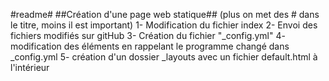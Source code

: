 #readme#
##Création d'une page web statique## (plus on met des # dans le titre, moins il est important)
1- Modification du fichier index
2- Envoi des fichiers modifiés sur gitHub
3- Création du fichier "_config.yml"
4- modification des éléments en rappelant le programme changé dans _config.yml
5- création d'un dossier _layouts avec un fichier default.html à l'intérieur